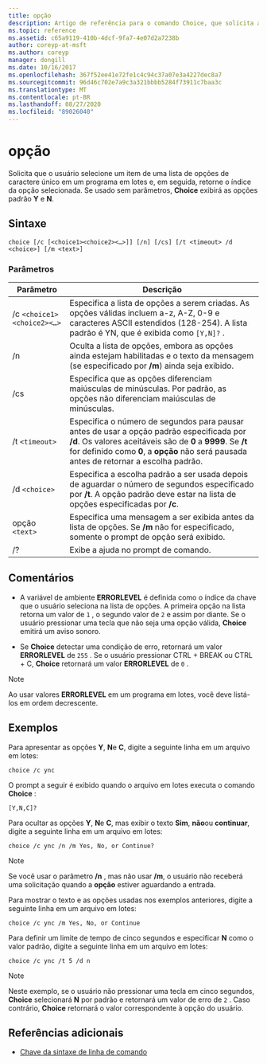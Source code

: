 ```yaml
---
title: opção
description: Artigo de referência para o comando Choice, que solicita ao usuário que selecione um item de uma lista de opções de caractere único em um programa em lotes e, em seguida, retorna o índice da opção selecionada.
ms.topic: reference
ms.assetid: c65a9119-410b-4dcf-9fa7-4e07d2a7238b
author: coreyp-at-msft
ms.author: coreyp
manager: dongill
ms.date: 10/16/2017
ms.openlocfilehash: 367f52ee41e72fe1c4c94c37a07e3a4227dec8a7
ms.sourcegitcommit: 96d46c702e7a9c3a321bbbb5284f73911c7baa3c
ms.translationtype: MT
ms.contentlocale: pt-BR
ms.lasthandoff: 08/27/2020
ms.locfileid: "89026040"
---
```

# <a name="choice"></a>opção

Solicita que o usuário selecione um item de uma lista de opções de caractere único em um programa em lotes e, em seguida, retorne o índice da opção selecionada. Se usado sem parâmetros, **Choice** exibirá as opções padrão **Y** e **N**.

## <a name="syntax"></a>Sintaxe

```
choice [/c [<choice1><choice2><…>]] [/n] [/cs] [/t <timeout> /d <choice>] [/m <text>]
```

### <a name="parameters"></a>Parâmetros

| Parâmetro | Descrição |
| --------- | ----------- |
| /c `<choice1><choice2><…>` | Especifica a lista de opções a serem criadas. As opções válidas incluem a-z, A-Z, 0-9 e caracteres ASCII estendidos (128-254). A lista padrão é YN, que é exibida como `[Y,N]?` . |
| /n | Oculta a lista de opções, embora as opções ainda estejam habilitadas e o texto da mensagem (se especificado por **/m**) ainda seja exibido. |
| /cs | Especifica que as opções diferenciam maiúsculas de minúsculas. Por padrão, as opções não diferenciam maiúsculas de minúsculas. |
| /t `<timeout>` | Especifica o número de segundos para pausar antes de usar a opção padrão especificada por **/d**. Os valores aceitáveis são de **0** a **9999**. Se **/t** for definido como **0**, a **opção** não será pausada antes de retornar a escolha padrão. |
| /d `<choice>` | Especifica a escolha padrão a ser usada depois de aguardar o número de segundos especificado por **/t**. A opção padrão deve estar na lista de opções especificadas por **/c**. |
| opção `<text>` | Especifica uma mensagem a ser exibida antes da lista de opções. Se **/m** não for especificado, somente o prompt de opção será exibido. |
| /? | Exibe a ajuda no prompt de comando. |

## <a name="remarks"></a>Comentários

- A variável de ambiente **ERRORLEVEL** é definida como o índice da chave que o usuário seleciona na lista de opções. A primeira opção na lista retorna um valor de `1` , o segundo valor de `2` e assim por diante. Se o usuário pressionar uma tecla que não seja uma opção válida, **Choice** emitirá um aviso sonoro.

- Se **Choice** detectar uma condição de erro, retornará um valor **ERRORLEVEL** de `255` . Se o usuário pressionar CTRL + BREAK ou CTRL + C, **Choice** retornará um valor **ERRORLEVEL** de `0` .

> [!NOTE]
> Ao usar valores **ERRORLEVEL** em um programa em lotes, você deve listá-los em ordem decrescente.

## <a name="examples"></a>Exemplos

Para apresentar as opções **Y**, **N**e **C**, digite a seguinte linha em um arquivo em lotes:

```
choice /c ync
```

O prompt a seguir é exibido quando o arquivo em lotes executa o comando **Choice** :

```
[Y,N,C]?
```

Para ocultar as opções **Y**, **N**e **C**, mas exibir o texto **Sim**, **não**ou **continuar**, digite a seguinte linha em um arquivo em lotes:

```
choice /c ync /n /m Yes, No, or Continue?
```

> [!NOTE]
> Se você usar o parâmetro **/n** , mas não usar **/m**, o usuário não receberá uma solicitação quando a **opção** estiver aguardando a entrada.

Para mostrar o texto e as opções usadas nos exemplos anteriores, digite a seguinte linha em um arquivo em lotes:

```
choice /c ync /m Yes, No, or Continue
```

Para definir um limite de tempo de cinco segundos e especificar **N** como o valor padrão, digite a seguinte linha em um arquivo em lotes:

```
choice /c ync /t 5 /d n
```

> [!NOTE]
> Neste exemplo, se o usuário não pressionar uma tecla em cinco segundos, **Choice** selecionará **N** por padrão e retornará um valor de erro de `2` . Caso contrário, **Choice** retornará o valor correspondente à opção do usuário.

## <a name="additional-references"></a>Referências adicionais

- [Chave da sintaxe de linha de comando](command-line-syntax-key.md)
